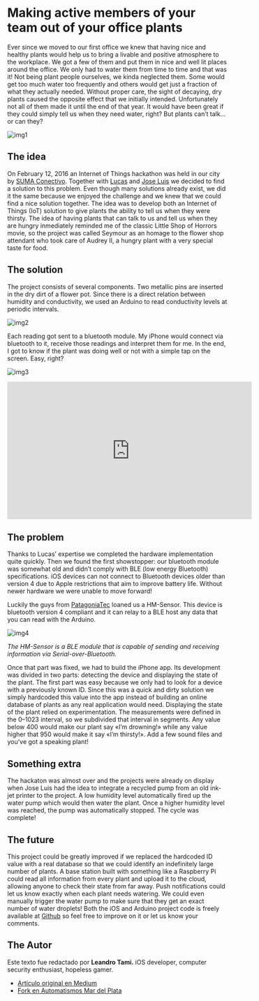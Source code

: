# Making active members of your team out of your office plants

Ever since we moved to our first office we knew that having nice and healthy plants would help us to bring a livable and positive atmosphere to the workplace. We got a few of them and put them in nice and well lit places around the office. We only had to water them from time to time and that was it!
Not being plant people ourselves, we kinda neglected them. Some would get too much water too frequently and others would get just a fraction of what they actually needed. Without proper care, the sight of decaying, dry plants caused the opposite effect that we initially intended. Unfortunately not all of them made it until the end of that year. It would have been great if they could simply tell us when they need water, right? But plants can’t talk… or can they?

![img1](docs/img/img1.jpeg)

## The idea

On February 12, 2016 an Internet of Things hackathon was held in our city by [SUMA Conectivo](https://web.archive.org/web/20160426044837/http://sumaconectivo.org/index.html). Together with [Lucas](https://twitter.com/lmtreser) and [Jose Luis](http://www.roboticaeducativa.com/) we decided to find a solution to this problem. Even though many solutions already exist, we did it the same because we enjoyed the challenge and we knew that we could find a nice solution together. The idea was to develop both an Internet of Things (IoT) solution to give plants the ability to tell us when they were thirsty.
The idea of having plants that can talk to us and tell us when they are hungry inmediately reminded me of the classic Little Shop of Horrors movie, so the project was called Seymour as an homage to the flower shop attendant who took care of Audrey II, a hungry plant with a very special taste for food.

## The solution

The project consists of several components. Two metallic pins are inserted in the dry dirt of a flower pot. Since there is a direct relation between humidity and conductivity, we used an Arduino to read conductivity levels at periodic intervals.

![img2](docs/img/img2.jpeg)

Each reading got sent to a bluetooth module. My iPhone would connect via bluetooth to it, receive those readings and interpret them for me. In the end, I got to know if the plant was doing well or not with a simple tap on the screen. Easy, right?

![img3](docs/img/img3.jpeg)

<iframe width="560" height="315" src="https://www.youtube.com/embed/Gbtw1Gu1xI0?si=94-PBsS_7Y87lULe" title="YouTube video player" frameborder="0" allow="accelerometer; autoplay; clipboard-write; encrypted-media; gyroscope; picture-in-picture; web-share" allowfullscreen></iframe>

## The problem

Thanks to Lucas’ expertise we completed the hardware implementation quite quickly. Then we found the first showstopper: our bluetooth module was somewhat old and didn’t comply with BLE (low energy Bluetooth) specifications. iOS devices can not connect to Bluetooth devices older than version 4 due to Apple restrictions that aim to improve battery life. Without newer hardware we were unable to move forward!

Luckily the guys from [PatagoniaTec](https://patagoniatec.com/) loaned us a HM-Sensor. This device is bluetooth version 4 compliant and it can relay to a BLE host any data that you can read with the Arduino.

![img4](docs/img/img4.jpeg)

*The HM-Sensor is a BLE module that is capable of sending and receiving information via Serial-over-Bluetooth.*

Once that part was fixed, we had to build the iPhone app. Its development was divided in two parts: detecting the device and displaying the state of the plant. The first part was easy because we only had to look for a device with a previously known ID. Since this was a quick and dirty solution we simply hardcoded this value into the app instead of building an online database of plants as any real application would need.
Displaying the state of the plant relied on experimentation. The measurements were defined in the 0–1023 interval, so we subdivided that interval in segments. Any value below 400 would make our plant say «I’m drowning!» while any value higher that 950 would make it say «I’m thirsty!». Add a few sound files and you’ve got a speaking plant!

## Something extra

The hackaton was almost over and the projects were already on display when Jose Luis had the idea to integrate a recycled pump from an old ink-jet printer to the project. A low humidity level automatically fired up the water pump which would then water the plant. Once a higher humidity level was reached, the pump was automatically stopped. The cycle was complete!

## The future

This project could be greatly improved if we replaced the hardcoded ID value with a real database so that we could identify an indefinitely large number of plants. A base station built with something like a Raspberry Pi could read all information from every plant and upload it to the cloud, allowing anyone to check their state from far away. Push notifications could let us know exactly when each plant needs watering. We could even manually trigger the water pump to make sure that they get an exact number of water droplets!
Both the iOS and Arduino project code is freely available at [Github](https://github.com/leandrinux/seymour) so feel free to improve on it or let us know your comments.

## The Autor

Este texto fue redactado por **Leandro Tami.** iOS developer, computer security enthusiast, hopeless gamer.

* [Artículo original en Medium](https://medium.com/lateral-view/making-active-members-of-your-team-out-of-your-office-plants-ac4209fba0a5)
* [Fork en Automatismos Mar del Plata](https://www.automatismos-mdq.com.ar/blog/2016/02/making-active-members-of-your-team-out-of-your-office-plants.html)
